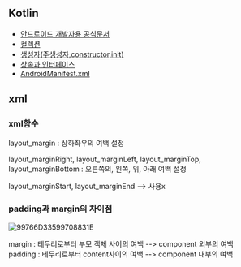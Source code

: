 ## Kotlin

* [안드로이드 개발자용 공식문서](https://developer.android.com)
* [컬렉션]()
* [생성자(주생성자,constructor,init)]()
* [상속과 인터페이스](https://velog.io/@kang9366/코틀린-상속과-인터페이스)
* [AndroidManifest.xml](https://velog.io/@jjung/AndroidManifest.xml-이란-cczwkwxi)

## xml
### xml함수
layout_margin : 상하좌우의 여백 설정 

layout_marginRight, layout_marginLeft, layout_marginTop, layout_marginBottom : 오른쪽의, 왼쪽, 위, 아래 여백 설정

layout_marginStart, layout_marginEnd --> 사용x

### padding과 margin의 차이점

![99766D33599708831E](https://user-images.githubusercontent.com/63611804/167216889-a147fa2d-4125-40db-9f88-8859d5516e39.jpeg)   
>
margin : 테두리로부터 부모 객체 사이의 여백 --> component 외부의 여백   
padding : 테두리로부터 content사이의 여백 --> component 내부의 여백
